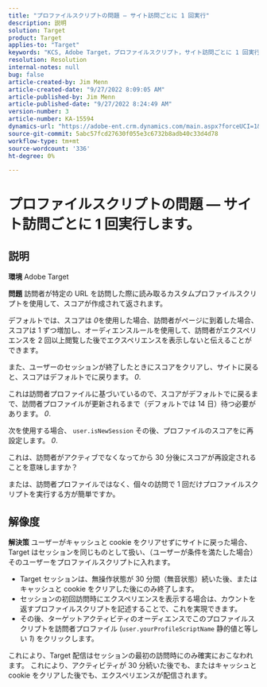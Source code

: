 ```yaml
---
title: "プロファイルスクリプトの問題 — サイト訪問ごとに 1 回実行"
description: 説明
solution: Target
product: Target
applies-to: "Target"
keywords: "KCS, Adobe Target，プロファイルスクリプト，サイト訪問ごとに 1 回実行， user.isNewSession, user.yourProfileScriptName"
resolution: Resolution
internal-notes: null
bug: false
article-created-by: Jim Menn
article-created-date: "9/27/2022 8:09:05 AM"
article-published-by: Jim Menn
article-published-date: "9/27/2022 8:24:49 AM"
version-number: 3
article-number: KA-15594
dynamics-url: "https://adobe-ent.crm.dynamics.com/main.aspx?forceUCI=1&pagetype=entityrecord&etn=knowledgearticle&id=3e64d9a6-3b3e-ed11-9db1-0022480866ad"
source-git-commit: 5abc57fcd27630f055e3c6732b8adb40c33d4d78
workflow-type: tm+mt
source-wordcount: '336'
ht-degree: 0%

---
```


# プロファイルスクリプトの問題 — サイト訪問ごとに 1 回実行します。

## 説明


<b>環境</b>
Adobe Target

<b>問題</b>
訪問者が特定の URL を訪問した際に読み取るカスタムプロファイルスクリプトを使用して、スコアが作成されて返されます。

デフォルトでは、スコアは *0*&#x200B;を使用した場合、訪問者がページに到着した場合、スコアは 1 ずつ増加し、オーディエンスルールを使用して、訪問者がエクスペリエンスを 2 回以上閲覧した後でエクスペリエンスを表示しないと伝えることができます。



また、ユーザーのセッションが終了したときにスコアをクリアし、サイトに戻ると、スコアはデフォルトでに戻ります。 *0*.

これは訪問者プロファイルに基づいているので、スコアがデフォルトでに戻るまで、訪問者プロファイルが更新されるまで（デフォルトでは 14 日）待つ必要があります。 *0*.

次を使用する場合、 `user.isNewSession` その後、プロファイルのスコアをに再設定します。 *0*.



これは、訪問者がアクティブでなくなってから 30 分後にスコアが再設定されることを意味しますか？

または、訪問者プロファイルではなく、個々の訪問で 1 回だけプロファイルスクリプトを実行する方が簡単ですか。


## 解像度


<b>解決策</b>
ユーザーがキャッシュと cookie をクリアせずにサイトに戻った場合、Target はセッションを同じものとして扱い、（ユーザーが条件を満たした場合）そのユーザーをプロファイルスクリプトに入れます。

- Target セッションは、無操作状態が 30 分間（無音状態）続いた後、またはキャッシュと cookie をクリアした後にのみ終了します。
- セッションの初回訪問時にエクスペリエンスを表示する場合は、カウントを返すプロファイルスクリプトを記述することで、これを実現できます。
- その後、ターゲットアクティビティのオーディエンスでこのプロファイルスクリプトを訪問者プロファイル (`user.yourProfileScriptName` 静的値と等しい *1*) をクリックします。


これにより、Target 配信はセッションの最初の訪問時にのみ確実におこなわれます。 これにより、アクティビティが 30 分続いた後でも、またはキャッシュと cookie をクリアした後でも、エクスペリエンスが配信されます。
